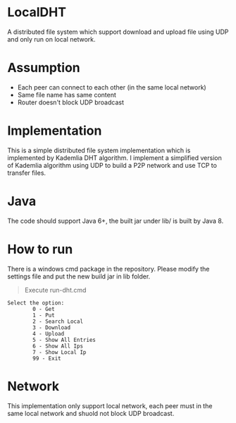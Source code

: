 # LocalDHT
A distributed file system which support download and upload file using UDP and only run on local network.

# Assumption
* Each peer can connect to each other (in the same local network)
* Same file name has same content
* Router doesn't block UDP broadcast

# Implementation
This is a simple distributed file system implementation which is implemented by Kademlia DHT algorithm.
I implement a simplified version of Kademlia algorithm using UDP to build a P2P network and use TCP to transfer files.

# Java
The code should support Java 6+, the built jar under lib/ is built by Java 8.

# How to run
There is a windows cmd package in the repository. Please modify the settings file and put the new build jar in lib folder.
> Execute run-dht.cmd
> 
```
Select the option:
        0 - Get
        1 - Put
        2 - Search Local
        3 - Download
        4 - Upload
        5 - Show All Entries
        6 - Show All Ips
        7 - Show Local Ip
        99 - Exit
```

# Network
This implementation only support local network, each peer must in the same local network and shuold not block UDP broadcast.
